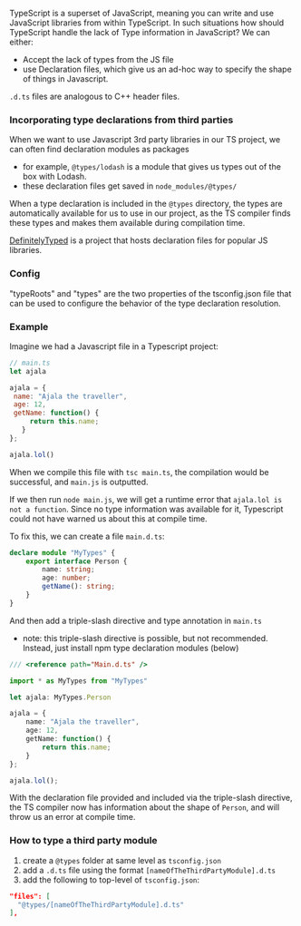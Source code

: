 
TypeScript is a superset of JavaScript, meaning you can write and use JavaScript libraries from within TypeScript. In such situations how should TypeScript handle the lack of Type information in JavaScript? We can either:
- Accept the lack of types from the JS file
- use Declaration files, which give us an ad-hoc way to specify the shape of things in Javascript.

`.d.ts` files are analogous to C++ header files.

### Incorporating type declarations from third parties
When we want to use Javascript 3rd party libraries in our TS project, we can often find declaration modules as packages
- for example, `@types/lodash` is a module that gives us types out of the box with Lodash.
- these declaration files get saved in `node_modules/@types/`

When a type declaration is included in the `@types` directory, the types are automatically available for us to use in our project, as the TS compiler finds these types and makes them available during compilation time.

[DefinitelyTyped](http://definitelytyped.org/) is a project that hosts declaration files for popular JS libraries.

### Config
"typeRoots" and "types" are the two properties of the tsconfig.json file that can be used to configure the behavior of the type declaration resolution.

### Example
Imagine we had a Javascript file in a Typescript project:
```js
// main.ts
let ajala

ajala = {
 name: "Ajala the traveller",
 age: 12,
 getName: function() {
     return this.name;
   }
};

ajala.lol()
```
When we compile this file with `tsc main.ts`, the compilation would be successful, and `main.js` is outputted.

If we then run `node main.js`, we will get a runtime error that `ajala.lol is not a function`. Since no type information was available for it, Typescript could not have warned us about this at compile time.

To fix this, we can create a file `main.d.ts`:
```ts
declare module "MyTypes" {
	export interface Person {
		name: string;
		age: number;
		getName(): string;
	}
}
```

And then add a triple-slash directive and type annotation in `main.ts`
- note: this triple-slash directive is possible, but not recommended. Instead, just install npm type declaration modules (below)
```ts
/// <reference path="Main.d.ts" />

import * as MyTypes from "MyTypes"

let ajala: MyTypes.Person

ajala = {
	name: "Ajala the traveller",
	age: 12,
	getName: function() {
		return this.name;
	}
};

ajala.lol();
```
With the declaration file provided and included via the triple-slash directive, the TS compiler now has information about the shape of `Person`, and will throw us an error at compile time.

### How to type a third party module
1. create a `@types` folder at same level as `tsconfig.json`
2. add a `.d.ts` file using the format `[nameOfTheThirdPartyModule].d.ts`
3. add the following to top-level of `tsconfig.json`:
```json
"files": [
  "@types/[nameOfTheThirdPartyModule].d.ts"
],
```